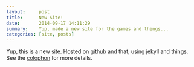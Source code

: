 ```yaml
---
layout:     post
title:      New Site!
date:       2014-09-17 14:11:29
summary:    Yup, made a new site for the games and things...
categories: [site, posts]
---
```


Yup, this is a new site. Hosted on github and that, using jekyll and things. See the [colophon](/colophon/) for more details.

